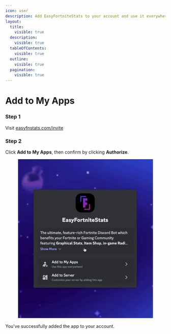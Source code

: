 ```yaml
---
icon: user
description: Add EasyFortniteStats to your account and use it everywhere!
layout:
  title:
    visible: true
  description:
    visible: true
  tableOfContents:
    visible: true
  outline:
    visible: true
  pagination:
    visible: true
---
```


# Add to My Apps

### Step 1

Visit [easyfnstats.com/invite](https://easyfnstats.com/invite)

### Step 2

Click **Add to My Apps**, then confirm by clicking **Authorize**.

<div data-full-width="true">

<figure><img src="../../.gitbook/assets/invite-account.gif" alt=""><figcaption></figcaption></figure>

</div>

You've successfully added the app to your account.
